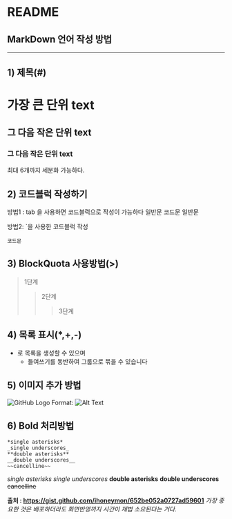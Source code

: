 # README
## MarkDown 언어 작성 방법
--------------------
## 1) 제목(#)
# 가장 큰 단위 text
## 그 다음 작은 단위 text
### 그 다음 작은 단위 text
최대 6개까지 세분화 가능하다.

## 2) 코드블럭 작성하기
방법1 : tab 을 사용하면 코드블럭으로 작성이 가능하다
일반문
    코드문
일반문

방법2: `을 사용한 코드블럭 작성
```
코드문
```

## 3) BlockQuota 사용방법(>)
> 1단계
>> 2단계
>>> 3단계

## 4) 목록 표시(*,+,-)
* 로 목록을 생성할 수 있으며
    * 들여쓰기를 동반하여 그룹으로 묶을 수 있습니다

## 5) 이미지 추가 방법
![GitHub Logo](/images/logo.png)
Format: ![Alt Text](url)

## 6) Bold 처리방법
```
*single asterisks*
_single underscores_
**double asterisks**
__double underscores__
~~cancelline~~
```
*single asterisks*
_single underscores_
**double asterisks**
__double underscores__
~~cancelline~~

__출처 : https://gist.github.com/ihoneymon/652be052a0727ad59601__
*가장 중요한 것은 배포하더라도 화면반영까지 시간이 제법 소요된다는 거다.*